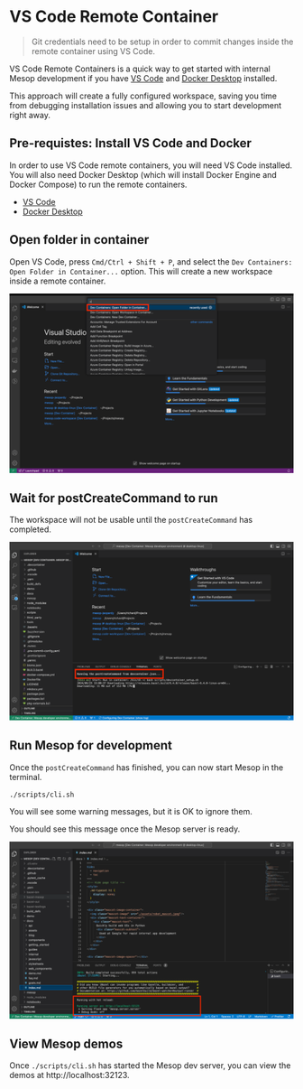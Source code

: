 # VS Code Remote Container

> Git credentials need to be setup in order to commit changes inside the remote
container using VS Code.

VS Code Remote Containers is a quick way to get started with internal Mesop
development if you have [VS Code](https://code.visualstudio.com/) and
[Docker Desktop](https://www.docker.com/products/docker-desktop/) installed.

This approach will create a fully configured workspace, saving you time from
debugging installation issues and allowing you to start development right away.

## Pre-requistes: Install VS Code and Docker

In order to use VS Code remote containers, you will need VS Code installed. You will
also need Docker Desktop (which will install Docker Engine and Docker Compose) to run
the remote containers.

- [VS Code](https://code.visualstudio.com/)
- [Docker Desktop](https://www.docker.com/products/docker-desktop/)

## Open folder in container

Open VS Code, press `Cmd/Ctrl + Shift + P`, and select the `Dev Containers: Open Folder in Container...`
option. This will create a new workspace inside a remote container.

![VS Code open folder in container](../assets/remote-container/open-folder-container.png)

## Wait for postCreateCommand to run

The workspace will not be usable until the `postCreateCommand` has completed.

![Post Create Command](../assets/remote-container/post-create-command.png)

## Run Mesop for development

Once the `postCreateCommand` has finished, you can now start Mesop in the terminal.

```
./scripts/cli.sh
```

You will see some warning messages, but it is OK to ignore them.

You should see this message once the Mesop server is ready.

![Server started](../assets/remote-container/server-start.png)

## View Mesop demos

Once `./scripts/cli.sh` has started the Mesop dev server, you can view the demos at
http://localhost:32123.
